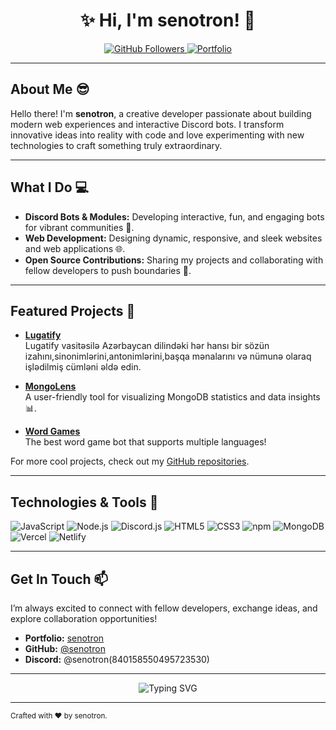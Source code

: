 <h1 align="center">✨ Hi, I'm senotron! 🚀</h1>

<p align="center">
  <a href="https://github.com/senotron">
    <img src="https://komarev.com/ghpvc/?username=senotron" alt="GitHub Followers"/>
  </a>
  <a href="https://senotron.is-a.dev">
    <img src="https://img.shields.io/badge/Portfolio-Visit%20My%20Site-brightgreen" alt="Portfolio"/>
  </a>
</p>

---

## About Me 😎

Hello there! I'm **senotron**, a creative developer passionate about building modern web experiences and interactive Discord bots. I transform innovative ideas into reality with code and love experimenting with new technologies to craft something truly extraordinary.

---

## What I Do 💻

- **Discord Bots & Modules:** Developing interactive, fun, and engaging bots for vibrant communities 🤖.
- **Web Development:** Designing dynamic, responsive, and sleek websites and web applications 🌐.
- **Open Source Contributions:** Sharing my projects and collaborating with fellow developers to push boundaries 🤝.

---

## Featured Projects 🚀

- **[Lugatify](https://lugatify.vercel.app)**  
  Lugatify vasitəsilə Azərbaycan dilindəki hər hansı bir sözün izahını,sinonimlərini,antonimlərini,başqa mənalarını və nümunə olaraq işlədilmiş cümləni əldə edin.

- **[MongoLens](https://mongolens.vercel.app)**  
  A user-friendly tool for visualizing MongoDB statistics and data insights 📊.
  
- **[Word Games](https://wordgamesbot.vercel.app/)**  
  The best word game bot that supports multiple languages!

For more cool projects, check out my [GitHub repositories](https://github.com/senotron).

---

## Technologies & Tools 🔧

![JavaScript](https://img.shields.io/badge/JavaScript-ES2023-yellow)
![Node.js](https://img.shields.io/badge/Node.js-v24.1.0-green?logo=node.js&logoColor=white)
![Discord.js](https://img.shields.io/badge/Discord.js-v14.19.3-blue?logo=discord&logoColor=white)
![HTML5](https://img.shields.io/badge/HTML5-E34F26?logo=html5&logoColor=white)
![CSS3](https://img.shields.io/badge/CSS3-1572B6?logo=css3&logoColor=white)
![npm](https://img.shields.io/badge/npm-v11.4.1-CB3837?logo=npm&logoColor=white)
![MongoDB](https://img.shields.io/badge/MongoDB-v8.0.9-47A248?logo=mongodb&logoColor=white)
![Vercel](https://img.shields.io/badge/Vercel-000?logo=vercel&logoColor=white)
![Netlify](https://img.shields.io/badge/Netlify-00C7B7?logo=netlify&logoColor=white)



---

## Get In Touch 📫

I’m always excited to connect with fellow developers, exchange ideas, and explore collaboration opportunities!

- **Portfolio:** [senotron](https://senotron.is-a.dev)
- **GitHub:** [@senotron](https://github.com/senotron)
- **Discord:** @senotron(840158550495723530)

---

<p align="center">
  <img src="https://readme-typing-svg.herokuapp.com?size=25&width=700&lines=senotron" alt="Typing SVG"/>
</p>

---

<sub>Crafted with ❤️ by senotron.</sub>
